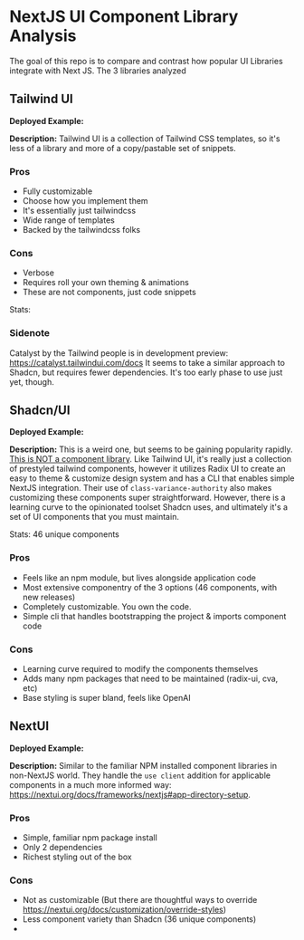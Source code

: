 # NextJS UI Component Library Analysis

The goal of this repo is to compare and contrast how popular UI Libraries integrate with Next JS. The 3 libraries analyzed

## Tailwind UI

**Deployed Example:**

**Description:** Tailwind UI is a collection of Tailwind CSS templates, so it's less of a library and more of a copy/pastable set of snippets.

### Pros

- Fully customizable
- Choose how you implement them
- It's essentially just tailwindcss
- Wide range of templates
- Backed by the tailwindcss folks

### Cons

- Verbose
- Requires roll your own theming & animations
- These are not components, just code snippets

Stats:

### Sidenote

Catalyst by the Tailwind people is in development preview: https://catalyst.tailwindui.com/docs
It seems to take a similar approach to Shadcn, but requires fewer dependencies. It's too early phase to use just yet, though.

## Shadcn/UI

**Deployed Example:**

**Description:** This is a weird one, but seems to be gaining popularity rapidly. [This is NOT a component library](https://ui.shadcn.com/docs). Like Tailwind UI, it's really just a collection of prestyled tailwind components, however it utilizes Radix UI to create an easy to theme & customize design system and has a CLI that enables simple NextJS integration. Their use of `class-variance-authority` also makes customizing these components super straightforward. However, there is a learning curve to the opinionated toolset Shadcn uses, and ultimately it's a set of UI components that you must maintain.

Stats: 46 unique components

### Pros

- Feels like an npm module, but lives alongside application code
- Most extensive componentry of the 3 options (46 components, with new releases)
- Completely customizable. You own the code.
- Simple cli that handles bootstrapping the project & imports component code

### Cons

- Learning curve required to modify the components themselves
- Adds many npm packages that need to be maintained (radix-ui, cva, etc)
- Base styling is super bland, feels like OpenAI

## NextUI

**Deployed Example:**

**Description:** Similar to the familiar NPM installed component libraries in non-NextJS world. They handle the `use client` addition for applicable components in a much more informed way: https://nextui.org/docs/frameworks/nextjs#app-directory-setup.

### Pros

- Simple, familiar npm package install
- Only 2 dependencies
- Richest styling out of the box

### Cons

- Not as customizable (But there are thoughtful ways to override https://nextui.org/docs/customization/override-styles)
- Less component variety than Shadcn (36 unique components)
-
